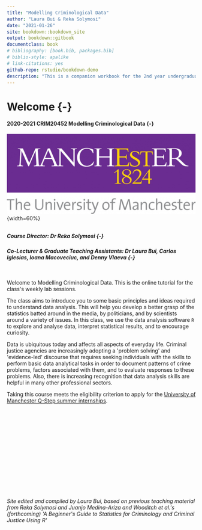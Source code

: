 ```yaml
--- 
title: "Modelling Criminological Data"
author: "Laura Bui & Reka Solymosi"
date: "2021-01-26"
site: bookdown::bookdown_site
output: bookdown::gitbook
documentclass: book
# bibliography: [book.bib, packages.bib]
# biblio-style: apalike
# link-citations: yes
github-repo: rstudio/bookdown-demo
description: "This is a companion workbook for the 2nd year undergraduate module CRIM20452 Modelling Criminological Data at the University of Manchester"
---
```


# Welcome {-}
#### 2020-2021 CRIM20452 Modelling Criminological Data {-}

![](Images/UOM.jpg){width=60%}

<div style="margin-bottom:30px;">
</div>

##### Course Director: Dr Reka Solymosi {-}

##### Co-Lecturer & Graduate Teaching Assistants: Dr Laura Bui, Carlos Iglesias, Ioana Macoveciuc, and Denny Vlaeva {-}

<div style="margin-bottom:50px;">
</div>


Welcome to Modelling Criminological Data. This is the online tutorial for the class's weekly lab sessions.

The class aims to introduce you to some basic principles and ideas required to understand data analysis. This will help you develop a better grasp of the statistics batted around in the media, by politicians, and by scientists around a variety of issues. In this class, we use the data analysis software `R` to explore and analyse data, interpret statistical results, and to encourage curiosity.

Data is ubiquitous today and affects all aspects of everyday life. Criminal justice agencies are increasingly adopting a 'problem solving' and 'evidence-led' discourse that requires seeking individuals with the skills to perform basic data analytical tasks in order to document patterns of crime problems, factors associated with them, and to evaluate responses to these problems. Also, there is increasing recognition that data analysis skills are helpful in many other professional sectors.

Taking this course meets the eligibility criterion to apply for the [University of Manchester Q-Step summer internships](https://www.humanities.manchester.ac.uk/q-step/internships/).


<div style="margin-bottom:250px;">
</div>



*Site edited and compiled by Laura Bui, based on previous teaching material from Reka Solymosi and Juanjo Medina-Ariza and Wooditch et al.'s (forthcoming) 'A Beginner's Guide to Statistics for Criminology and Criminal Justice Using R'*
